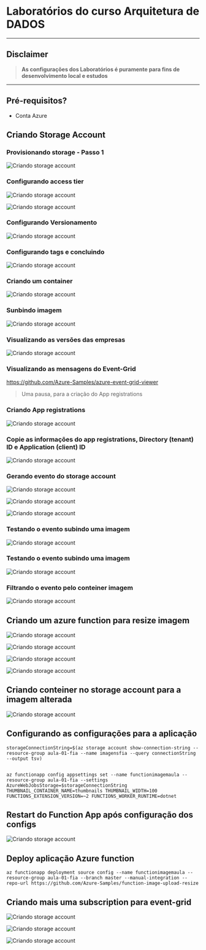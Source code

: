 
# Laboratórios do curso Arquitetura de DADOS

---
## Disclaimer
> **As configurações dos Laboratórios é puramente para fins de desenvolvimento local e estudos**
> 

---


## Pré-requisitos?
* Conta Azure

## Criando Storage Account


### Provisionando storage - Passo 1

![Criando storage account](/content/storage-01.png/)


### Configurando access tier

![Criando storage account](/content/storage-02.png/)

![Criando storage account](/content/storage-03.png/)


### Configurando Versionamento
![Criando storage account](/content/storage-04.png/)

### Configurando tags e concluindo
![Criando storage account](/content/storage-05.png/)


### Criando um container
![Criando storage account](/content/storage-06.png/)


### Sunbindo imagem
![Criando storage account](/content/storage-07.png/)

### Visualizando as versões das empresas
![Criando storage account](/content/storage-08.png/)

### Visualizando as mensagens do Event-Grid

https://github.com/Azure-Samples/azure-event-grid-viewer



> Uma pausa, para a criação do App registrations

### Criando App registrations

![Criando storage account](/content/storage-10.png/)

### Copie as informações do app registrations, Directory (tenant) ID e Application (client) ID

![Criando storage account](/content/storage-11.png/)


### Gerando evento do storage account
![Criando storage account](/content/storage-09.png/)


![Criando storage account](/content/storage-12.png/)

![Criando storage account](/content/storage-14.png/)



### Testando o evento subindo uma imagem
![Criando storage account](/content/storage-15.png/)

### Testando o evento subindo uma imagem
![Criando storage account](/content/storage-16.png/)

### Filtrando o evento pelo conteiner imagem
![Criando storage account](/content/storage-17.png/)


## Criando um azure function para resize imagem
![Criando storage account](/content/storage-18.png/)


![Criando storage account](/content/storage-19.png/)

![Criando storage account](/content/storage-20.png/)

![Criando storage account](/content/storage-21.png/)


## Criando conteiner no storage account para a imagem alterada
![Criando storage account](/content/storage-22.png/)

## Configurando as configurações para a aplicação

```
storageConnectionString=$(az storage account show-connection-string --resource-group aula-01-fia --name imagensfia --query connectionString --output tsv)


az functionapp config appsettings set --name functionimagemaula --resource-group aula-01-fia --settings AzureWebJobsStorage=$storageConnectionString THUMBNAIL_CONTAINER_NAME=thumbnails THUMBNAIL_WIDTH=100 FUNCTIONS_EXTENSION_VERSION=~2 FUNCTIONS_WORKER_RUNTIME=dotnet
```

## Restart do Function App após configuração dos configs
![Criando storage account](/content/storage-23.png/)


## Deploy aplicação Azure function

```
az functionapp deployment source config --name functionimagemaula --resource-group aula-01-fia --branch master --manual-integration --repo-url https://github.com/Azure-Samples/function-image-upload-resize
```

## Criando mais uma subscription para event-grid
![Criando storage account](/content/storage-24.png/)

![Criando storage account](/content/storage-25.png/)

![Criando storage account](/content/storage-26.png/)
